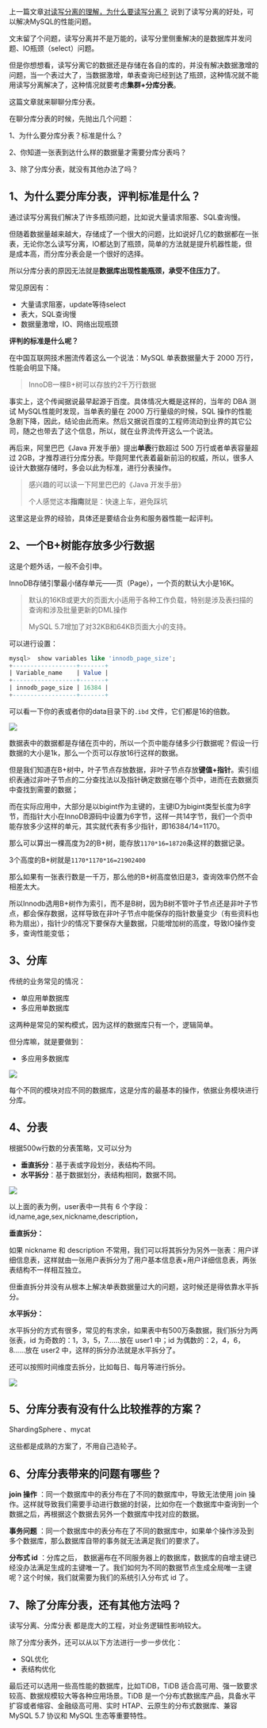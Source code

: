 上一篇文章[对读写分离的理解，为什么要读写分离？](articles\项目深度\对读写分离的理解，为什么要读写分离？.md) 说到了读写分离的好处，可以解决MySQL的性能问题。

文末留了个问题，读写分离并不是万能的，读写分里侧重解决的是数据库并发问题、IO瓶颈（select）问题。

但是你想想看，读写分离它的数据还是存储在各自的库的，并没有解决数据激增的问题，当一个表过大了，当数据激增，单表查询已经到达了瓶颈，这种情况就不能用读写分离解决了，这种情况就要考虑**集群+分库分表**。

这篇文章就来聊聊分库分表。

在聊分库分表的时候，先抛出几个问题：

1、为什么要分库分表？标准是什么？

2、你知道一张表到达什么样的数据量才需要分库分表吗？

3、除了分库分表，就没有其他办法了吗？



## 1、为什么要分库分表，评判标准是什么？

通过读写分离我们解决了许多瓶颈问题，比如说大量请求阻塞、SQL查询慢。

但随着数据量越来越大，存储成了一个很大的问题，比如说好几亿的数据都在一张表，无论你怎么读写分离，IO都达到了瓶颈，简单的方法就是提升机器性能，但是成本高，而分库分表会是一个很好的选择。



所以分库分表的原因无法就是**数据库出现性能瓶颈，承受不住压力了**。

常见原因有：

- 大量请求阻塞，update等待select
- 表大，SQL查询慢
- 数据量激增，IO、网络出现瓶颈

**评判的标准是什么呢？**

在中国互联网技术圈流传着这么一个说法：MySQL 单表数据量大于 2000  万行，性能会明显下降。

> InnoDB一棵B+树可以存放约2千万行数据

事实上，这个传闻据说最早起源于百度。具体情况大概是这样的，当年的 DBA 测试 MySQL性能时发现，当单表的量在  2000 万行量级的时候，SQL  操作的性能急剧下降，因此，结论由此而来。然后又据说百度的工程师流动到业界的其它公司，随之也带去了这个信息，所以，就在业界流传开这么一个说法。

再后来，阿里巴巴《Java 开发手册》提出**单表**行数超过 500 万行或者单表容量超过 2GB，才推荐进行分库分表。毕竟阿里代表着最新前沿的权威，所以，很多人设计大数据存储时，多会以此为标准，进行分表操作。

> 感兴趣的可以读一下阿里巴巴的《Java 开发手册》
>
> 个人感觉这本**指南**就是：快速上车，避免踩坑

这里这是业界的经验，具体还是要结合业务和服务器性能一起评判。



## 2、一个B+树能存放多少行数据

这是个题外话，一般不会引申。

InnoDB存储引擎最小储存单元——页（Page），一个页的默认大小是16K。

> 默认的16KB或更大的页面大小适用于各种工作负载，特别是涉及表扫描的查询和涉及批量更新的DML操作
>
> MySQL 5.7增加了对32KB和64KB页面大小的支持。

可以进行设置：

```sql
mysql>  show variables like 'innodb_page_size';
+------------------+-------+
| Variable_name    | Value |
+------------------+-------+
| innodb_page_size | 16384 |
+------------------+-------+
```

可以看一下你的表或者你的data目录下的`.ibd` 文件，它们都是16的倍数。

![](https://cdn.jsdelivr.net/gh/DogerRain/image@main/img2/image-20210401170724958.png)

数据表中的数据都是存储在页中的，所以一个页中能存储多少行数据呢？假设一行数据的大小是1k，那么一个页可以存放16行这样的数据。

但是我们知道在B+树中，叶子节点存放数据，非叶子节点存放**键值+指针**。索引组织表通过非叶子节点的二分查找法以及指针确定数据在哪个页中，进而在去数据页中查找到需要的数据；



而在实际应用中，大部分是以bigint作为主键的，主键ID为bigint类型长度为8字节，而指针大小在InnoDB源码中设置为6字节，这样一共14字节，我们一个页中能存放多少这样的单元，其实就代表有多少指针，即16384/14=1170。

 那么可以算出一棵高度为2的B+树，能存放`1170*16=18720`条这样的数据记录。

3个高度的B+树就是`1170*1170*16=21902400`

那么如果有一张表行数是一千万，那么他的B+树高度依旧是3，查询效率仍然不会相差太大。

所以Innodb选用B+树作为索引，而不是B树，因为B树不管叶子节点还是非叶子节点，都会保存数据，这样导致在非叶子节点中能保存的指针数量变少（有些资料也称为扇出），指针少的情况下要保存大量数据，只能增加树的高度，导致IO操作变多，查询性能变低；



## 3、分库

传统的业务常见的情况：

- 单应用单数据库
- 多应用单数据库

这两种是常见的架构模式，因为这样的数据库只有一个，逻辑简单。

但分库嘛，就是要做到：

- 多应用多数据库

![](https://cdn.jsdelivr.net/gh/DogerRain/image@main/img2/image-20210401175925979.png)

每个不同的模块对应不同的数据库，这是分库的最基本的操作，依据业务模块进行分库。



## 4、分表

根据500w行数的分表策略，又可以分为

- **垂直拆分**：基于表或字段划分，表结构不同。
- **水平拆分**：基于数据划分，表结构相同，数据不同。

![](https://cdn.jsdelivr.net/gh/DogerRain/image@main/img-20210401/image-20210401180244561.png)

以上面的表为例，user表中一共有 6 个字段：id,name,age,sex,nickname,description， 

**垂直拆分：**

如果 nickname 和 description 不常用，我们可以将其拆分为另外一张表：用户详细信息表，这样就由一张用户表拆分为了用户基本信息表+用户详细信息表，两张表结构不一样相互独立。

但垂直拆分并没有从根本上解决单表数据量过大的问题，这时候还是得依靠水平拆分。

**水平拆分：**

水平拆分的方式有很多，常见的有求余，如果表中有500万条数据，我们拆分为两张表，id 为奇数的：1，3，5，7……放在 user1 中；id 为偶数的：2，4，6，8……放在 user2 中，这样的拆分办法就是水平拆分了。

还可以按照时间维度去拆分，比如每日、每月等进行拆分。

![](https://cdn.jsdelivr.net/gh/DogerRain/image@main/img-20210401/image-20210401180340168.png)



## 5、分库分表有没有什么比较推荐的方案？

ShardingSphere 、mycat

这些都是成熟的方案了，不用自己造轮子。



## 6、分库分表带来的问题有哪些？

**join 操作** ：同一个数据库中的表分布在了不同的数据库中，导致无法使用 join 操作。这样就导致我们需要手动进行数据的封装，比如你在一个数据库中查询到一个数据之后，再根据这个数据去另外一个数据库中找对应的数据。

**事务问题** ：同一个数据库中的表分布在了不同的数据库中，如果单个操作涉及到多个数据库，那么数据库自带的事务就无法满足我们的要求了。

**分布式 id** ：分库之后， 数据遍布在不同服务器上的数据库，数据库的自增主键已经没办法满足生成的主键唯一了。我们如何为不同的数据节点生成全局唯一主键呢？这个时候，我们就需要为我们的系统引入分布式 id 了。



## 7、除了分库分表，还有其他方法吗？

读写分离、分库分表 都是庞大的工程，对业务逻辑性影响较大。

除了分库分表外，还可以从以下方法进行一步一步优化：

- SQL优化
- 表结构优化

最后还可以选用一些高性能的数据库，比如TiDB，TiDB 适合高可用、强一致要求较高、数据规模较大等各种应用场景。TiDB 是一个分布式数据库产品，具备水平扩容或者缩容、金融级高可用、实时 HTAP、云原生的分布式数据库、兼容 MySQL 5.7 协议和 MySQL 生态等重要特性。